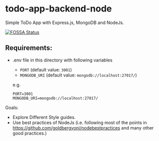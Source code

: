 # todo-app-backend-node

Simple ToDo App with Express.js, MongoDB and NodeJs.

[![FOSSA Status](https://app.fossa.com/api/projects/git%2Bgithub.com%2FKaranKhirsariya%2FMERN-TODOapp.svg?type=shield)](https://app.fossa.com/projects/git%2Bgithub.com%2FKaranKhirsariya%2FMERN-TODOapp?ref=badge_shield)

## Requirements:

 - .env file in this directory with following variables
    - ```PORT``` (default value: ```3001```)
    - ```MONGODB_URI``` (default value: ```mongodb://localhost:27017/```)

    e.g. 
    ```
    PORT=3001
    MONGODB_URI=mongodb://localhost:27017/
    ```

Goals:
 - Explore Different Style guides.
 - Use best practices of NodeJs (i.e. following most of the points in https://github.com/goldbergyoni/nodebestpractices and many other good practices.)

